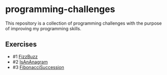 # programming-challenges
This repository is a collection of programming challenges with the purpose of improving my programming skills.

## Exercises
- #1 [FizzBuzz](FizzBuzz/README.md) 
- #2 [IsAnAnagram](IsAnAnagram/README.md)
- #3 [FibonacciSuccession](FibonacciSuccession/README.md)